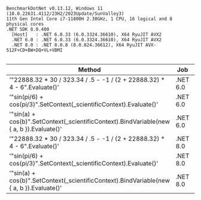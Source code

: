```

BenchmarkDotNet v0.13.12, Windows 11 (10.0.22631.4112/23H2/2023Update/SunValley3)
11th Gen Intel Core i7-11800H 2.30GHz, 1 CPU, 16 logical and 8 physical cores
.NET SDK 8.0.400
  [Host]   : .NET 6.0.33 (6.0.3324.36610), X64 RyuJIT AVX2
  .NET 6.0 : .NET 6.0.33 (6.0.3324.36610), X64 RyuJIT AVX2
  .NET 8.0 : .NET 8.0.8 (8.0.824.36612), X64 RyuJIT AVX-512F+CD+BW+DQ+VL+VBMI


```
| Method                                                                                   | Job      | Runtime  | Mean     | Error   | StdDev  | Gen0   | Allocated |
|----------------------------------------------------------------------------------------- |--------- |--------- |---------:|--------:|--------:|-------:|----------:|
| &#39;&quot;22888.32 * 30 / 323.34 / .5 - -1 / (2 + 22888.32) * 4 - 6&quot;.Evaluate()&#39;                 | .NET 6.0 | .NET 6.0 | 689.2 ns | 2.20 ns | 2.06 ns |      - |         - |
| &#39;&quot;sin(pi/6) + cos(pi/3)&quot;.SetContext(_scientificContext).Evaluate()&#39;                      | .NET 6.0 | .NET 6.0 | 484.2 ns | 5.80 ns | 4.84 ns | 0.0019 |      32 B |
| &#39;&quot;sin(a) + cos(b)&quot;.SetContext(_scientificContext).BindVariable(new { a, b }).Evaluate()&#39; | .NET 6.0 | .NET 6.0 | 759.5 ns | 2.56 ns | 2.40 ns | 0.0601 |     760 B |
| &#39;&quot;22888.32 * 30 / 323.34 / .5 - -1 / (2 + 22888.32) * 4 - 6&quot;.Evaluate()&#39;                 | .NET 8.0 | .NET 8.0 | 593.2 ns | 1.86 ns | 1.74 ns |      - |         - |
| &#39;&quot;sin(pi/6) + cos(pi/3)&quot;.SetContext(_scientificContext).Evaluate()&#39;                      | .NET 8.0 | .NET 8.0 | 394.6 ns | 1.53 ns | 1.35 ns | 0.0024 |      32 B |
| &#39;&quot;sin(a) + cos(b)&quot;.SetContext(_scientificContext).BindVariable(new { a, b }).Evaluate()&#39; | .NET 8.0 | .NET 8.0 | 508.0 ns | 2.48 ns | 2.20 ns | 0.0601 |     760 B |
